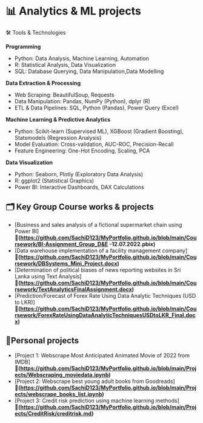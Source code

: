 # 📊 Analytics & ML projects

🛠️ Tools & Technologies

**Programming**
- Python: Data Analysis, Machine Learning, Automation
- R: Statistical Analysis, Data Visualization
- SQL: Database Querying, Data Manipulation,Data Modelling

**Data Extraction & Processing**
- Web Scraping: BeautifulSoup, Requests
- Data Manipulation: Pandas, NumPy (Python), dplyr (R)
- ETL & Data Pipelines: SQL, Python (Pandas), Power Query (Excel)

**Machine Learning & Predictive Analytics**
- Python: Scikit-learn (Supervised ML), XGBoost (Gradient Boosting), Statsmodels (Regression Analysis)
- Model Evaluation: Cross-validation, AUC-ROC, Precision-Recall
- Feature Engineering: One-Hot Encoding, Scaling, PCA

**Data Visualization**
- Python: Seaborn, Plotly (Exploratory Data Analysis)
- R: ggplot2 (Statistical Graphics)
- Power BI: Interactive Dashboards, DAX Calculations

## 🗂️ Key Group Course works & projects
- [Business and sales analysis of a fictional supermarket chain using Power BI]  **🔗(https://github.com/SachiD123/MyPortfolio.github.io/blob/main/Coursework/BI-Assignment_Group_D&E -12.07.2022.pbix)**
- [Data warehouse implementation of a facility management company]  **🔗(https://github.com/SachiD123/MyPortfolio.github.io/blob/main/Coursework/DBSystems_Mini_Project.docx)**
- [Determination of political biases of news reporting websites in Sri Lanka using Text Analysis]  **🔗(https://github.com/SachiD123/MyPortfolio.github.io/blob/main/Coursework/TextAnalyticsFinalAssignment.docx)**
- [Prediction/Forecast of Forex Rate Using Data Analytic Techniques (USD to LKR)]  **🔗(https://github.com/SachiD123/MyPortfolio.github.io/blob/main/Coursework/ForexRateUsingDataAnalyticTechniquesUSDtoLKR_Final.docx)**

## 📌Personal projects
- [Project 1: Webscrape Most Anticipated Animated Movie of 2022 from IMDB]
  **🔗(https://github.com/SachiD123/MyPortfolio.github.io/blob/main/Projects/Webscraping_moviedata.ipynb)**
- [Project 2: Webscrape best young adult books from Goodreads]
  **🔗(https://github.com/SachiD123/MyPortfolio.github.io/blob/main/Projects/webscrape_books_list.ipynb)**
- [Project 3: Credit risk prediction using machine learning methods]
  **🔗(https://github.com/SachiD123/MyPortfolio.github.io/blob/main/Projects/CreditRisk/creditrisk.md)**
